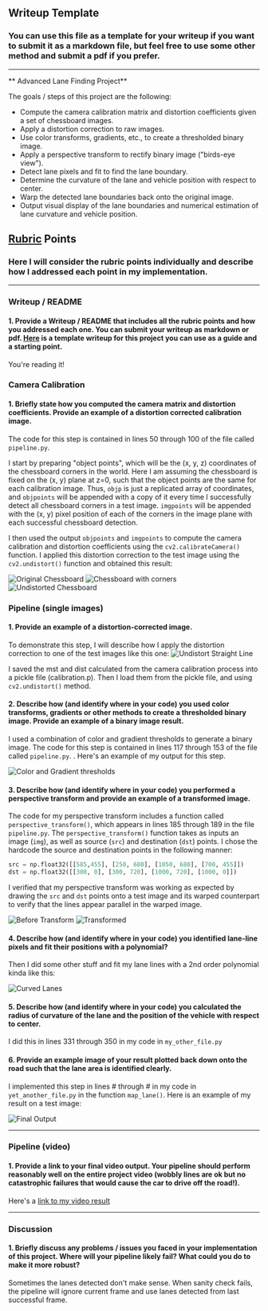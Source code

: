 ## Writeup Template

### You can use this file as a template for your writeup if you want to submit it as a markdown file, but feel free to use some other method and submit a pdf if you prefer.

---

** Advanced Lane Finding Project**

The goals / steps of this project are the following:

* Compute the camera calibration matrix and distortion coefficients given a set of chessboard images.
* Apply a distortion correction to raw images.
* Use color transforms, gradients, etc., to create a thresholded binary image.
* Apply a perspective transform to rectify binary image ("birds-eye view").
* Detect lane pixels and fit to find the lane boundary.
* Determine the curvature of the lane and vehicle position with respect to center.
* Warp the detected lane boundaries back onto the original image.
* Output visual display of the lane boundaries and numerical estimation of lane curvature and vehicle position.

[//]: # (Image References)

[image1]: ./camera_cal/calibration2.jpg "Original Chessboard"
[image2]: ./output_images/chessboard/drawn_calibration2.jpg "Chessboard with corners"
[image3]: ./output_images/chessboard/undistort_calibration2.jpg "Undistorted Chessboard"
[image4]: ./test_images/straight_lines1.jpg "Original Straight Line"
[image5]: ./output_images/straight_undistort.png "Undistort Straight Line"
[image5]: ./output_images/straight_color_gradient.png "Color and Gradient Straight Line"
[image6]: ./output_images/straight_transformed.png "Transformed Straight Line"
[image7]: ./test_images/test1.jpg "Original Curve"
[image8]: ./output_images/curve.png "Color and Gradient Curve"
[image9]: ./output_images/curve_transformed.png "Transformed Curve"
[image10]: ./output_images/curve_lane.png "Lane Curve"
[image11]: ./output_images/curve_output.png "Output Curve"
[video1]: ./project_video_output.mp4 "Output Video"

## [Rubric](https://review.udacity.com/#!/rubrics/571/view) Points

### Here I will consider the rubric points individually and describe how I addressed each point in my implementation.  

---

### Writeup / README

#### 1. Provide a Writeup / README that includes all the rubric points and how you addressed each one.  You can submit your writeup as markdown or pdf.  [Here](https://github.com/udacity/CarND-Advanced-Lane-Lines/blob/master/writeup_template.md) is a template writeup for this project you can use as a guide and a starting point.  

You're reading it!

### Camera Calibration

#### 1. Briefly state how you computed the camera matrix and distortion coefficients. Provide an example of a distortion corrected calibration image.

The code for this step is contained in lines 50 through 100 of the file called `pipeline.py`.  

I start by preparing "object points", which will be the (x, y, z) coordinates of the chessboard corners in the world. Here I am assuming the chessboard is fixed on the (x, y) plane at z=0, such that the object points are the same for each calibration image.  Thus, `objp` is just a replicated array of coordinates, and `objpoints` will be appended with a copy of it every time I successfully detect all chessboard corners in a test image.  `imgpoints` will be appended with the (x, y) pixel position of each of the corners in the image plane with each successful chessboard detection.  

I then used the output `objpoints` and `imgpoints` to compute the camera calibration and distortion coefficients using the `cv2.calibrateCamera()` function.  I applied this distortion correction to the test image using the `cv2.undistort()` function and obtained this result: 

![Original Chessboard][image1] ![Chessboard with corners][image2] ![Undistorted Chessboard][image3]

### Pipeline (single images)

#### 1. Provide an example of a distortion-corrected image.

To demonstrate this step, I will describe how I apply the distortion correction to one of the test images like this one:
![Undistort Straight Line][image5]

I saved the mst and dist calculated from the camera calibration process into a pickle file (calibration.p). Then I load them from the pickle file, and using `cv2.undistort()` method.

#### 2. Describe how (and identify where in your code) you used color transforms, gradients or other methods to create a thresholded binary image.  Provide an example of a binary image result.

I used a combination of color and gradient thresholds to generate a binary image. The code for this step is contained in lines 117 through 153 of the file called `pipeline.py`. .  Here's an example of my output for this step. 

![Color and Gradient thresholds][image6]

#### 3. Describe how (and identify where in your code) you performed a perspective transform and provide an example of a transformed image.

The code for my perspective transform includes a function called `perspective_transform()`, which appears in lines 185 through 189 in the file `pipeline.py`.  The `perspective_transform()` function takes as inputs an image (`img`), as well as source (`src`) and destination (`dst`) points.  I chose the hardcode the source and destination points in the following manner:

```python
src = np.float32([[585,455], [250, 680], [1050, 680], [700, 455]])
dst = np.float32([[300, 0], [300, 720], [1000, 720], [1000, 0]])
```

I verified that my perspective transform was working as expected by drawing the `src` and `dst` points onto a test image and its warped counterpart to verify that the lines appear parallel in the warped image.

![Before Transform][image8] ![Transformed][image9]

#### 4. Describe how (and identify where in your code) you identified lane-line pixels and fit their positions with a polynomial?

Then I did some other stuff and fit my lane lines with a 2nd order polynomial kinda like this:

![Curved Lanes][image10]

#### 5. Describe how (and identify where in your code) you calculated the radius of curvature of the lane and the position of the vehicle with respect to center.

I did this in lines 331 through 350 in my code in `my_other_file.py`

#### 6. Provide an example image of your result plotted back down onto the road such that the lane area is identified clearly.

I implemented this step in lines # through # in my code in `yet_another_file.py` in the function `map_lane()`.  Here is an example of my result on a test image:

![Final Output][image11]

---

### Pipeline (video)

#### 1. Provide a link to your final video output.  Your pipeline should perform reasonably well on the entire project video (wobbly lines are ok but no catastrophic failures that would cause the car to drive off the road!).

Here's a [link to my video result](./project_video_output.mp4)

---

### Discussion

#### 1. Briefly discuss any problems / issues you faced in your implementation of this project.  Where will your pipeline likely fail?  What could you do to make it more robust?

Sometimes the lanes detected don't make sense. When sanity check fails, the pipeline will ignore current frame and use lanes detected from last successful frame.
